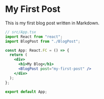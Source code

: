 # My First Post

This is my first blog post written in Markdown.

```jsx
// src/App.tsx
import React from "react";
import BlogPost from "./BlogPost";

const App: React.FC = () => {
  return (
    <div>
      <h1>My Blog</h1>
      <BlogPost post="my-first-post" />
    </div>
  );
};

export default App;
```
